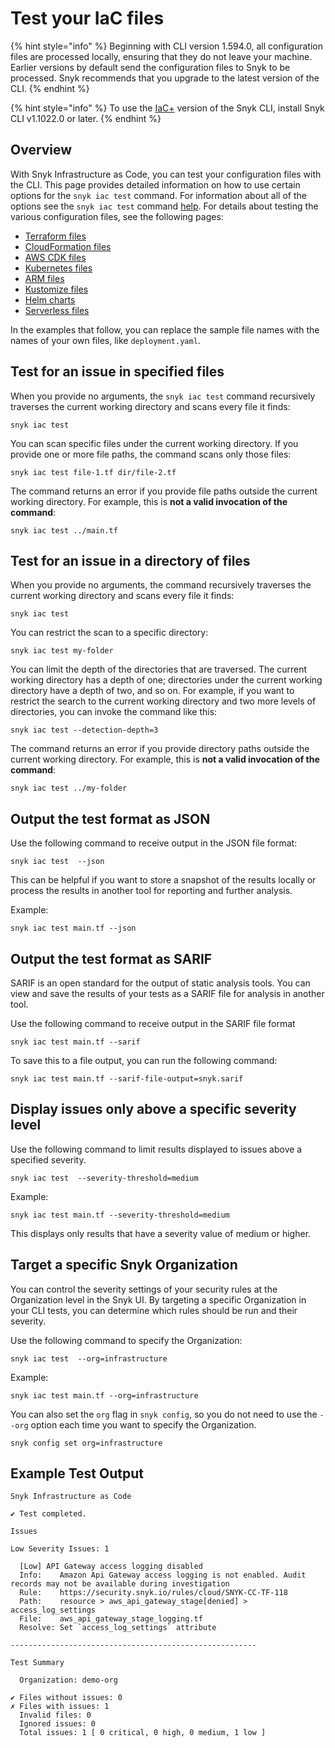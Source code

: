 # Test your IaC files

{% hint style="info" %}
Beginning with CLI version 1.594.0, all configuration files are processed locally, ensuring that they do not leave your machine. Earlier versions by default send the configuration files to Snyk to be processed. Snyk recommends that you upgrade to the latest version of the CLI.
{% endhint %}

{% hint style="info" %}
To use the [IaC+](../../../../scan-using-snyk/scan-infrastructure/getting-started-with-iac+-and-cloud-scans/) version of the Snyk CLI, install Snyk CLI v1.1022.0 or later.
{% endhint %}

## Overview

With Snyk Infrastructure as Code, you can test your configuration files with the CLI. This page provides detailed information on how to use certain options for the `snyk iac test` command.  For information about all of the options see the `snyk iac test` command [help](../../../commands/iac-test.md). For details about testing the various configuration files, see the following pages:

* [Terraform files](terraform-files.md)
* [CloudFormation files](cloudformation-files.md)
* [AWS CDK files](aws-cdk-files.md)
* [Kubernetes files](kubernetes-files.md)
* [ARM files](arm-files.md)
* [Kustomize files](kustomize-files.md)
* [Helm charts](helm-charts.md)
* [Serverless files](serverless-files.md)

In the examples that follow, you can replace the sample file names with the names of your own files, like `deployment.yaml`.

## Test for an issue in specified files

When you provide no arguments, the `snyk iac test` command recursively traverses the current working directory and scans every file it finds:

```
snyk iac test
```

You can scan specific files under the current working directory. If you provide one or more file paths, the command scans only those files:

```
snyk iac test file-1.tf dir/file-2.tf
```

The command returns an error if you provide file paths outside the current working directory. For example, this is **not a valid invocation of the command**:

```
snyk iac test ../main.tf
```

## Test for an issue in a directory of files

When you provide no arguments, the command recursively traverses the current working directory and scans every file it finds:

```
snyk iac test
```

You can restrict the scan to a specific directory:

```
snyk iac test my-folder
```

You can limit the depth of the directories that are traversed. The current working directory has a depth of one; directories under the current working directory have a depth of two, and so on. For example, if you want to restrict the search to the current working directory and two more levels of directories, you can invoke the command like this:

```
snyk iac test --detection-depth=3
```

The command returns an error if you provide directory paths outside the current working directory. For example, this is **not a valid invocation of the command**:

```
snyk iac test ../my-folder
```

## Output the test format as JSON

Use the following command to receive output in the JSON file format:

```
snyk iac test  --json
```

This can be helpful if you want to store a snapshot of the results locally or process the results in another tool for reporting and further analysis.

Example:

```
snyk iac test main.tf --json
```

## Output the test format as SARIF

SARIF is an open standard for the output of static analysis tools. You can view and save the results of your tests as a SARIF file for analysis in another tool.

Use the following command to receive output in the SARIF file format

```
snyk iac test main.tf --sarif
```

To save this to a file output, you can run the following command:

```
snyk iac test main.tf --sarif-file-output=snyk.sarif
```

## Display issues only above a specific severity level

Use the following command to limit results displayed to issues above a specified severity.

```
snyk iac test  --severity-threshold=medium
```

Example:

```
snyk iac test main.tf --severity-threshold=medium
```

This displays only results that have a severity value of medium or higher.

## Target a specific Snyk Organization

You can control the severity settings of your security rules at the Organization level in the Snyk UI. By targeting a specific Organization in your CLI tests, you can determine which rules should be run and their severity.

Use the following command to specify the Organization:

```
snyk iac test  --org=infrastructure
```

Example:

```
snyk iac test main.tf --org=infrastructure
```

You can also set the `org` flag in `snyk config`, so you do not need to use the `--org` option each time you want to specify the Organization.

```
snyk config set org=infrastructure
```

## Example Test Output

```
Snyk Infrastructure as Code

✔ Test completed.

Issues

Low Severity Issues: 1

  [Low] API Gateway access logging disabled
  Info:    Amazon Api Gateway access logging is not enabled. Audit records may not be available during investigation
  Rule:    https://security.snyk.io/rules/cloud/SNYK-CC-TF-118
  Path:    resource > aws_api_gateway_stage[denied] > access_log_settings
  File:    aws_api_gateway_stage_logging.tf
  Resolve: Set `access_log_settings` attribute

-------------------------------------------------------

Test Summary

  Organization: demo-org

✔ Files without issues: 0
✗ Files with issues: 1
  Invalid files: 0
  Ignored issues: 0
  Total issues: 1 [ 0 critical, 0 high, 0 medium, 1 low ]
```
